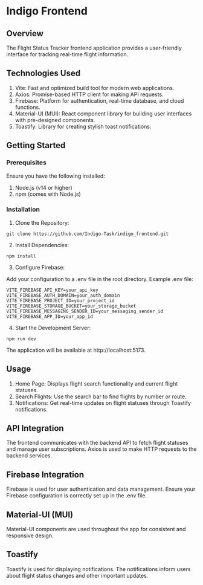 # Indigo Frontend
## Overview
The Flight Status Tracker frontend application provides a user-friendly interface for tracking real-time flight information. 

## Technologies Used
1. Vite: Fast and optimized build tool for modern web applications.
2. Axios: Promise-based HTTP client for making API requests.
3. Firebase: Platform for authentication, real-time database, and cloud functions.
4. Material-UI (MUI): React component library for building user interfaces with pre-designed components.
5. Toastify: Library for creating stylish toast notifications.
## Getting Started
### Prerequisites
Ensure you have the following installed:

1. Node.js (v14 or higher)
2. npm (comes with Node.js)

### Installation
1. Clone the Repository:
```
git clone https://github.com/Indigo-Task/indigo_frontend.git
```
2. Install Dependencies:
```
npm install
```
3. Configure Firebase:

Add your configuration to a .env file in the root directory. Example .env file:
```
VITE_FIREBASE_API_KEY=your_api_key
VITE_FIREBASE_AUTH_DOMAIN=your_auth_domain
VITE_FIREBASE_PROJECT_ID=your_project_id
VITE_FIREBASE_STORAGE_BUCKET=your_storage_bucket
VITE_FIREBASE_MESSAGING_SENDER_ID=your_messaging_sender_id
VITE_FIREBASE_APP_ID=your_app_id
```

4. Start the Development Server:

```
npm run dev
```
The application will be available at http://localhost:5173.
## Usage
1. Home Page: Displays flight search functionality and current flight statuses.
2. Search Flights: Use the search bar to find flights by number or route.
3. Notifications: Get real-time updates on flight statuses through Toastify notifications.
## API Integration
The frontend communicates with the backend API to fetch flight statuses and manage user subscriptions. Axios is used to make HTTP requests to the backend services.

## Firebase Integration
Firebase is used for user authentication and data management. Ensure your Firebase configuration is correctly set up in the .env file.

## Material-UI (MUI)
Material-UI components are used throughout the app for consistent and responsive design. 
## Toastify
Toastify is used for displaying notifications. The notifications inform users about flight status changes and other important updates.



